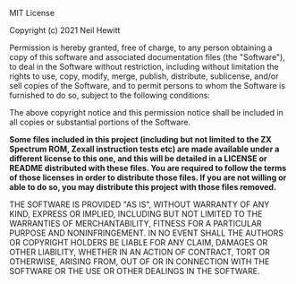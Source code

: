 MIT License

Copyright (c) 2021 Neil Hewitt

Permission is hereby granted, free of charge, to any person obtaining a copy
of this software and associated documentation files (the "Software"), to deal
in the Software without restriction, including without limitation the rights
to use, copy, modify, merge, publish, distribute, sublicense, and/or sell
copies of the Software, and to permit persons to whom the Software is
furnished to do so, subject to the following conditions:

The above copyright notice and this permission notice shall be included in all
copies or substantial portions of the Software.

**Some files included in this project (including but not limited to the
ZX Spectrum ROM, Zexall instruction tests etc) are made available under a
different license to this one, and this will be detailed in a LICENSE or README
distributed with these files. You are required to follow the terms of those
licenses in order to distribute those files. If you are not willing or able to
do so, you may distribute this project with those files removed.**

THE SOFTWARE IS PROVIDED "AS IS", WITHOUT WARRANTY OF ANY KIND, EXPRESS OR
IMPLIED, INCLUDING BUT NOT LIMITED TO THE WARRANTIES OF MERCHANTABILITY,
FITNESS FOR A PARTICULAR PURPOSE AND NONINFRINGEMENT. IN NO EVENT SHALL THE
AUTHORS OR COPYRIGHT HOLDERS BE LIABLE FOR ANY CLAIM, DAMAGES OR OTHER
LIABILITY, WHETHER IN AN ACTION OF CONTRACT, TORT OR OTHERWISE, ARISING FROM,
OUT OF OR IN CONNECTION WITH THE SOFTWARE OR THE USE OR OTHER DEALINGS IN THE
SOFTWARE.
